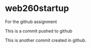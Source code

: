 # web260startup
For the github assignment

This is a commit pushed to github

This is another commit created in github.
